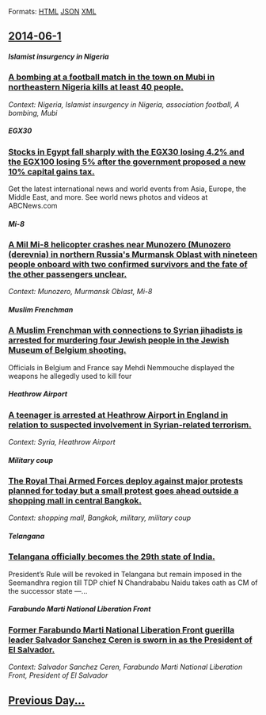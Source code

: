 
Formats: [HTML](2014/06/1/index.html)  [JSON](2014/06/1/index.json)  [XML](2014/06/1/index.xml)  

## [2014-06-1](/news/2014/06/1/index.md)

##### Islamist insurgency in Nigeria
### [A bombing at a football match in the town on Mubi in northeastern Nigeria kills at least 40 people. ](/news/2014/06/1/a-bombing-at-a-football-match-in-the-town-on-mubi-in-northeastern-nigeria-kills-at-least-40-people.md)
_Context: Nigeria, Islamist insurgency in Nigeria, association football, A bombing, Mubi_

##### EGX30
### [Stocks in Egypt fall sharply with the EGX30 losing 4.2% and the EGX100 losing 5% after the government proposed a new 10% capital gains tax. ](/news/2014/06/1/stocks-in-egypt-fall-sharply-with-the-egx30-losing-4-2-and-the-egx100-losing-5-after-the-government-proposed-a-new-10-capital-gains-tax.md)
Get the latest international news and world events from Asia, Europe, the Middle East, and more. See world news photos and videos at ABCNews.com

##### Mi-8
### [A Mil Mi-8 helicopter crashes near Munozero (Munozero (derevnia) in northern Russia's Murmansk Oblast with nineteen people onboard with two confirmed survivors and the fate of the other passengers unclear. ](/news/2014/06/1/a-mil-mi-8-helicopter-crashes-near-munozero-dnd1-2d3-4d-dund3-4-d-dundud2d1-2n-in-northern-russia-s-murmansk-oblast-with-nineteen-people-onb.md)
_Context: Munozero, Murmansk Oblast, Mi-8_

##### Muslim Frenchman
### [A Muslim Frenchman with connections to Syrian jihadists is arrested for murdering four Jewish people in the Jewish Museum of Belgium shooting. ](/news/2014/06/1/a-muslim-frenchman-with-connections-to-syrian-jihadists-is-arrested-for-murdering-four-jewish-people-in-the-jewish-museum-of-belgium-shootin.md)
Officials in Belgium and France say Mehdi Nemmouche displayed the weapons he allegedly used to kill four

##### Heathrow Airport
### [A teenager is arrested at Heathrow Airport in England in relation to suspected involvement in Syrian-related terrorism. ](/news/2014/06/1/a-teenager-is-arrested-at-heathrow-airport-in-england-in-relation-to-suspected-involvement-in-syrian-related-terrorism.md)
_Context: Syria, Heathrow Airport_

##### Military coup
### [The Royal Thai Armed Forces deploy against major protests planned for today but a small protest goes ahead outside a shopping mall in central Bangkok. ](/news/2014/06/1/the-royal-thai-armed-forces-deploy-against-major-protests-planned-for-today-but-a-small-protest-goes-ahead-outside-a-shopping-mall-in-centra.md)
_Context: shopping mall, Bangkok, military, military coup_

##### Telangana
### [Telangana officially becomes the 29th state of India. ](/news/2014/06/1/telangana-officially-becomes-the-29th-state-of-india.md)
President&rsquo;s Rule will be revoked in Telangana but remain imposed in the Seemandhra region till TDP chief N Chandrababu Naidu takes oath as CM of the successor state &mdash;...

##### Farabundo Marti National Liberation Front
### [Former Farabundo Marti National Liberation Front guerilla leader Salvador Sanchez Ceren is sworn in as the President of El Salvador. ](/news/2014/06/1/former-farabundo-marta-national-liberation-front-guerilla-leader-salvador-sa-nchez-cera-c-n-is-sworn-in-as-the-president-of-el-salvador.md)
_Context: Salvador Sanchez Ceren, Farabundo Marti National Liberation Front, President of El Salvador_

## [Previous Day...](/news/2014/05/31/index.md)

